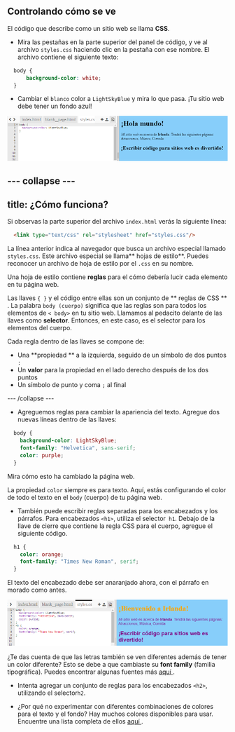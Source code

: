 ## Controlando cómo se ve

El código que describe como un sitio web se llama **CSS**.

- Mira las pestañas en la parte superior del panel de código, y ve al archivo `styles.css` haciendo clic en la pestaña con ese nombre. El archivo contiene el siguiente texto:

```css
  body {
      background-color: white;
  }
```

- Cambiar el ` blanco ` color a ` LightSkyBlue ` y mira lo que pasa. ¡Tu sitio web debe tener un fondo azul! 

![Ejemplo con fondo azul](images/egFirstCSSbluebg.png)

## \--- collapse \---

## title: ¿Cómo funciona?

Si observas la parte superior del archivo `index.html` verás la siguiente línea:

```html
  <link type="text/css" rel="stylesheet" href="styles.css"/>
```

La línea anterior indica al navegador que busca un archivo especial llamado `styles.css`. Este archivo especial se llama** hojas de estilo**. Puedes reconocer un archivo de hoja de estilo por el `.css` en su nombre.

Una hoja de estilo contiene **reglas** para el cómo debería lucir cada elemento en tu página web.

Las llaves `{ }` y el código entre ellas son un conjunto de ** reglas de CSS ** . La palabra `body (cuerpo)` significa que las reglas son para todos los elementos de `< body>` en tu sitio web. Llamamos al pedacito delante de las llaves como **selector**. Entonces, en este caso, es el selector para los elementos del cuerpo.

Cada regla dentro de las llaves se compone de:

- Una **propiedad ** a la izquierda, seguido de un símbolo de dos puntos `: `
- Un **valor** para la propiedad en el lado derecho después de los dos puntos
- Un símbolo de punto y coma `;` al final

\--- /collapse \---

- Agreguemos reglas para cambiar la apariencia del texto. Agregue dos nuevas líneas dentro de las llaves:

```css
  body {
    background-color: LightSkyBlue;
    font-family: "Helvetica", sans-serif;
    color: purple;
  }
```

Mira cómo esto ha cambiado la página web.

La propiedad `color` siempre es para texto. Aquí, estás configurando el color de todo el texto en el `body` (cuerpo) de tu página web.

- También puede escribir reglas separadas para los encabezados y los párrafos. Para encabezados `<h1>`, utiliza el selector` h1`. Debajo de la llave de cierre que contiene la regla CSS para el cuerpo, agregue el siguiente código.

```css
  h1 {
    color: orange;
    font-family: "Times New Roman", serif;
  }
```

El texto del encabezado debe ser anaranjado ahora, con el párrafo en morado como antes.

![Resultado del nuevo código CSS](images/egCssColorsFonts.png)

¿Te das cuenta de que las letras también se ven diferentes además de tener un color diferente? Esto se debe a que cambiaste su **font family** (familia tipográfica). Puedes encontrar algunas fuentes más [ aquí ](http://dojo.soy/web-font-families) .

- Intenta agregar un conjunto de reglas para los encabezados `<h2>`, utilizando el selector` h2 `.

- ¿Por qué no experimentar con diferentes combinaciones de colores para el texto y el fondo? Hay muchos colores disponibles para usar. Encuentre una lista completa de ellos [ aquí ](http://dojo.soy/web-color-names).
